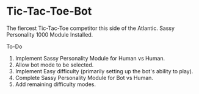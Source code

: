 # Tic-Tac-Toe-Bot

The fiercest Tic-Tac-Toe competitor this side of the Atlantic. Sassy Personality 1000 Module Installed.

To-Do

1. Implement Sassy Personality Module for Human vs Human.
2. Allow bot mode to be selected.
3. Implement Easy difficulty (primarily setting up the bot's ability to play).
4. Complete Sassy Personality Module for Bot vs Human.
5. Add remaining difficulty modes.
